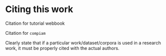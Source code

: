 # Citing this work

Citation for tutorial webbook

Citation for `compiam`

Clearly state that if a particular work/dataset/corpora is used in a research work, it must be properly cited with the actual authors.